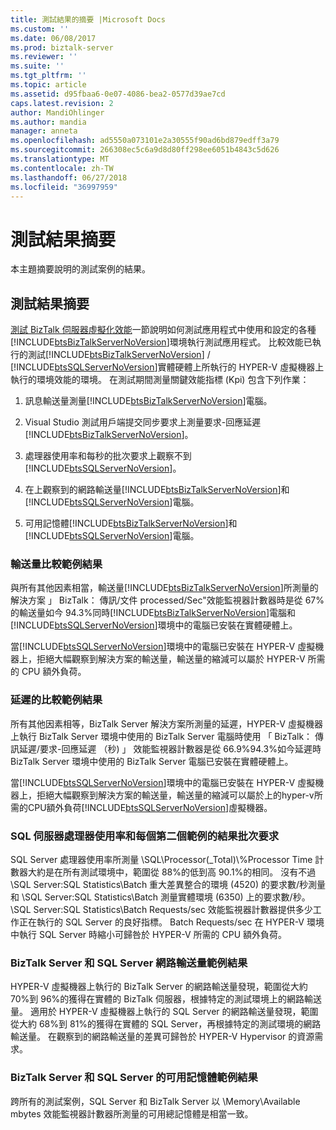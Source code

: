 ```yaml
---
title: 測試結果的摘要 |Microsoft Docs
ms.custom: ''
ms.date: 06/08/2017
ms.prod: biztalk-server
ms.reviewer: ''
ms.suite: ''
ms.tgt_pltfrm: ''
ms.topic: article
ms.assetid: d95fbaa6-0e07-4086-bea2-0577d39ae7cd
caps.latest.revision: 2
author: MandiOhlinger
ms.author: mandia
manager: anneta
ms.openlocfilehash: ad5550a073101e2a30555f90ad6bd879edff3a79
ms.sourcegitcommit: 266308ec5c6a9d8d80ff298ee6051b4843c5d626
ms.translationtype: MT
ms.contentlocale: zh-TW
ms.lasthandoff: 06/27/2018
ms.locfileid: "36997959"
---
```

# <a name="summary-of-test-results"></a>測試結果摘要
本主題摘要說明的測試案例的結果。  
  
## <a name="summary-of-test-results"></a>測試結果摘要  
 [測試 BizTalk 伺服器虛擬化效能](../technical-guides/testing-biztalk-server-virtualization-performance.md)一節說明如何測試應用程式中使用和設定的各種[!INCLUDE[btsBizTalkServerNoVersion](../includes/btsbiztalkservernoversion-md.md)]環境執行測試應用程式。 比較效能已執行的測試[!INCLUDE[btsBizTalkServerNoVersion](../includes/btsbiztalkservernoversion-md.md)]  /  [!INCLUDE[btsSQLServerNoVersion](../includes/btssqlservernoversion-md.md)]實體硬體上所執行的 HYPER-V 虛擬機器上執行的環境效能的環境。 在測試期間測量關鍵效能指標 (Kpi) 包含下列作業：  
  
1. 訊息輸送量測量[!INCLUDE[btsBizTalkServerNoVersion](../includes/btsbiztalkservernoversion-md.md)]電腦。  
  
2. Visual Studio 測試用戶端提交同步要求上測量要求-回應延遲[!INCLUDE[btsBizTalkServerNoVersion](../includes/btsbiztalkservernoversion-md.md)]。  
  
3. 處理器使用率和每秒的批次要求上觀察不到[!INCLUDE[btsSQLServerNoVersion](../includes/btssqlservernoversion-md.md)]。  
  
4. 在上觀察到的網路輸送量[!INCLUDE[btsBizTalkServerNoVersion](../includes/btsbiztalkservernoversion-md.md)]和[!INCLUDE[btsSQLServerNoVersion](../includes/btssqlservernoversion-md.md)]電腦。  
  
5. 可用記憶體[!INCLUDE[btsBizTalkServerNoVersion](../includes/btsbiztalkservernoversion-md.md)]和[!INCLUDE[btsSQLServerNoVersion](../includes/btssqlservernoversion-md.md)]電腦。  
  
### <a name="throughput-comparison-sample-results"></a>輸送量比較範例結果  
 與所有其他因素相當，輸送量[!INCLUDE[btsBizTalkServerNoVersion](../includes/btsbiztalkservernoversion-md.md)]所測量的解決方案 」 BizTalk： 傳訊/文件 processed/Sec"效能監視器計數器時是從 67%的輸送量如今 94.3%同時[!INCLUDE[btsBizTalkServerNoVersion](../includes/btsbiztalkservernoversion-md.md)]電腦和[!INCLUDE[btsSQLServerNoVersion](../includes/btssqlservernoversion-md.md)]環境中的電腦已安裝在實體硬體上。  
  
 當[!INCLUDE[btsSQLServerNoVersion](../includes/btssqlservernoversion-md.md)]環境中的電腦已安裝在 HYPER-V 虛擬機器上，拒絕大幅觀察到解決方案的輸送量，輸送量的縮減可以屬於 HYPER-V 所需的 CPU 額外負荷。  
  
### <a name="latency-comparison-sample-results"></a>延遲的比較範例結果  
 所有其他因素相等，BizTalk Server 解決方案所測量的延遲，HYPER-V 虛擬機器上執行 BizTalk Server 環境中使用的 BizTalk Server 電腦時使用 「 BizTalk： 傳訊延遲/要求-回應延遲 （秒) 」 效能監視器計數器是從 66.9%94.3%如今延遲時 BizTalk Server 環境中使用的 BizTalk Server 電腦已安裝在實體硬體上。  
  
 當[!INCLUDE[btsSQLServerNoVersion](../includes/btssqlservernoversion-md.md)]環境中的電腦已安裝在 HYPER-V 虛擬機器上，拒絕大幅觀察到解決方案的輸送量，輸送量的縮減可以屬於上的hyper-v所需的CPU額外負荷[!INCLUDE[btsSQLServerNoVersion](../includes/btssqlservernoversion-md.md)]虛擬機器。  
  
### <a name="sql-server-processor-utilization-and-batch-requests-per-second-sample-results"></a>SQL 伺服器處理器使用率和每個第二個範例的結果批次要求  
 SQL Server 處理器使用率所測量 \SQL\Processor(_Total)\\%Processor Time 計數器大約是在所有測試環境中，範圍從 88%的低到高 90.1%的相同。 沒有不過 \SQL Server:SQL Statistics\Batch 重大差異整合的環境 (4520) 的要求數/秒測量和 \SQL Server:SQL Statistics\Batch 測量實體環境 (6350) 上的要求數/秒。 \SQL Server:SQL Statistics\Batch Requests/sec 效能監視器計數器提供多少工作正在執行的 SQL Server 的良好指標。 Batch Requests/sec 在 HYPER-V 環境中執行 SQL Server 時縮小可歸咎於 HYPER-V 所需的 CPU 額外負荷。  
  
### <a name="biztalk-server-and-sql-server-network-throughput-sample-results"></a>BizTalk Server 和 SQL Server 網路輸送量範例結果  
 HYPER-V 虛擬機器上執行的 BizTalk Server 的網路輸送量發現，範圍從大約 70%到 96%的獲得在實體的 BizTalk 伺服器，根據特定的測試環境上的網路輸送量。 適用於 HYPER-V 虛擬機器上執行的 SQL Server 的網路輸送量發現，範圍從大約 68%到 81%的獲得在實體的 SQL Server，再根據特定的測試環境的網路輸送量。 在觀察到的網路輸送量的差異可歸咎於 HYPER-V Hypervisor 的資源需求。  
  
### <a name="biztalk-server-and-sql-server-available-memory-sample-results"></a>BizTalk Server 和 SQL Server 的可用記憶體範例結果  
 跨所有的測試案例，SQL Server 和 BizTalk Server 以 \Memory\Available mbytes 效能監視器計數器所測量的可用總記憶體是相當一致。